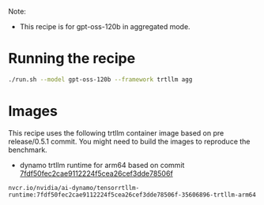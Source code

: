 Note:

- This recipe is for gpt-oss-120b in aggregated mode.

# Running the recipe
```bash
./run.sh --model gpt-oss-120b --framework trtllm agg
```

# Images

This recipe uses the following trtllm container image based on pre release/0.5.1 commit.
You might need to build the images to reproduce the benchmark.

* dynamo trtllm runtime for arm64
based on commit [7fdf50fec2cae9112224f5cea26cef3dde78506f](https://github.com/ai-dynamo/dynamo/commit/7fdf50fec2cae9112224f5cea26cef3dde78506f)
```
nvcr.io/nvidia/ai-dynamo/tensorrtllm-runtime:7fdf50fec2cae9112224f5cea26cef3dde78506f-35606896-trtllm-arm64
```